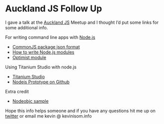 <!--
id: 17354486837
link: http://kevinisom.info/post/17354486837/auckland-js-follow-up
slug: auckland-js-follow-up
date: Fri Feb 10 2012 16:19:41 GMT+1300 (NZDT)
raw: {"blog_name":"kevinisom","id":17354486837,"post_url":"http://kevinisom.info/post/17354486837/auckland-js-follow-up","slug":"auckland-js-follow-up","type":"text","date":"2012-02-10 03:19:41 GMT","timestamp":1328843981,"state":"published","format":"html","reblog_key":"ulKmaNVw","tags":[],"short_url":"http://tmblr.co/Zw68YyGAQ7Gr","highlighted":[],"note_count":0,"title":"Auckland JS Follow Up","body":"<p>I gave a talk at the <a href=\"http://www.meetup.com/AucklandJS/\" title=\"Auckland JS Meetup\" target=\"_blank\">Auckland JS</a> Meetup and I thought I&#8217;d put some links for some additional info.</p>\n<p>For writing command line apps with <a href=\"http://nodejs.org/\" title=\"Node.js\" target=\"_blank\">Node.js</a></p>\n<ul><li><a href=\"http://wiki.commonjs.org/wiki/Packages/1.1\" title=\"Package.json format from CommonJS\" target=\"_blank\">CommonJS package json format</a></li>\n<li><a href=\"http://howtonode.org/how-to-module\" title=\"How to module article on howtonode.org\" target=\"_blank\">How to write Node.js modules</a></li>\n<li><a href=\"http://www.catonmat.net/blog/nodejs-modules-optimist/\" target=\"_blank\">Optimist module</a></li>\n</ul><p>Using Titanium Studio with node.js</p>\n<ul><li><a href=\"http://www.appcelerator.com/products/titanium-studio/\" target=\"_blank\">Titanium Studio</a></li>\n<li><a href=\"https://github.com/Kevnz/nodejs-desktop-prototype\" target=\"_blank\">Nodejs Prototype on Github</a></li>\n</ul><p>Extra credit </p>\n<ul><li><a href=\"https://github.com/Kevnz/nodobjc-webkit-demo.app\" target=\"_blank\">Nodeobjc sample</a></li>\n</ul><p>Hope this info helps someone and if you have any questions hit me up on <a href=\"https://twitter.com/#!/kev_nz\" title=\"Kevin Isom on Twitter\" target=\"_blank\">twitter</a> or email me kevin @ kevinisom.info</p>"}
publish: 2012-02-010
tags: 
title: Auckland JS Follow Up
-->


Auckland JS Follow Up
=====================

I gave a talk at the [Auckland
JS](http://www.meetup.com/AucklandJS/ "Auckland JS Meetup") Meetup and I
thought I’d put some links for some additional info.

For writing command line apps with
[Node.js](http://nodejs.org/ "Node.js")

-   [CommonJS package json
    format](http://wiki.commonjs.org/wiki/Packages/1.1 "Package.json format from CommonJS")
-   [How to write Node.js
    modules](http://howtonode.org/how-to-module "How to module article on howtonode.org")
-   [Optimist
    module](http://www.catonmat.net/blog/nodejs-modules-optimist/)

Using Titanium Studio with node.js

-   [Titanium
    Studio](http://www.appcelerator.com/products/titanium-studio/)
-   [Nodejs Prototype on
    Github](https://github.com/Kevnz/nodejs-desktop-prototype)

Extra credit 

-   [Nodeobjc sample](https://github.com/Kevnz/nodobjc-webkit-demo.app)

Hope this info helps someone and if you have any questions hit me up on
[twitter](https://twitter.com/#!/kev_nz "Kevin Isom on Twitter") or
email me kevin @ kevinisom.info


